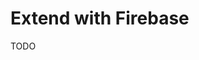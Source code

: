 # Extend with Firebase

<!--
https://github.com/dukeofsoftware/series-tracker-v2
https://github.com/eficode/pipeline-the-game/tree/main/packages

https://github.com/milliorn/nextjs-13-firebase-starter
https://github.com/shashiirk/tiptop
-->

TODO
